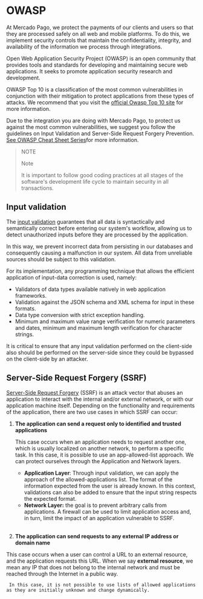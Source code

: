 # OWASP

At Mercado Pago, we protect the payments of our clients and users so that they are processed safely on all web and mobile platforms. To do this, we implement security controls that maintain the confidentiality, integrity, and availability of the information we process through integrations.
    
Open Web Application Security Project (OWASP) is an open community that provides tools and standards for developing and maintaining secure web applications. It seeks to promote application security research and development. 

OWASP Top 10 is a classification of the most common vulnerabilities in conjunction with their mitigation to protect applications from these types of attacks. We recommend that you visit the [official Owasp Top 10 site](https://owasp.org/www-project-top-ten/) for more information.

Due to the integration you are doing with Mercado Pago, to protect us against the most common vulnerabilities, we suggest you follow the guidelines on Input Validation and Server-Side Request Forgery Prevention. [See OWASP Cheat Sheet Series](https://cheatsheetseries.owasp.org/index.html)for more information.

>NOTE
>
>Note
>
>It is important to follow good coding practices at all stages of the software's development life cycle to maintain security in all transactions. 


## Input validation

The [input validation](https://cheatsheetseries.owasp.org/cheatsheets/Input_Validation_Cheat_Sheet.html) guarantees that all data is syntactically and semantically correct before entering our system's workflow, allowing us to detect unauthorized inputs before they are processed by the application.

In this way, we prevent incorrect data from persisting in our databases and consequently causing a malfunction in our system. All data from unreliable sources should be subject to this validation. 

For its implementation, any programming technique that allows the efficient application of input-data correction is used, namely:

* Validators of data types available natively in web application frameworks.
* Validation against the JSON schema and XML schema for input in these formats.
* Data type conversion with strict exception handling.
* Minimum and maximum value range verification for numeric parameters and dates, minimum and maximum length verification for character strings.

It is critical to ensure that any input validation performed on the client-side also should be performed on the server-side since they could be bypassed on the client-side by an attacker. 


## Server-Side Request Forgery (SSRF)

[Server-Side Request Forgery](https://cheatsheetseries.owasp.org/cheatsheets/Server_Side_Request_Forgery_Prevention_Cheat_Sheet.html) (SSRF) is an attack vector that abuses an application to interact with the internal and/or external network, or with our application machine itself. Depending on the functionality and requirements of the application, there are two use cases in which SSRF can occur:


1. **The application can send a request only to identified and trusted applications**

     This case occurs when an application needs to request another one, which is usually localized on another network, to perform a specific task. In this case, it is possible to use an app-allowed-list approach. We can protect ourselves through the Application and Network layers. 

     - **Application Layer**: Through input validation, we can apply the approach of the allowed-applications list. The format of the information expected from the user is already known. In this context, validations can also be added to ensure that the input string respects the expected format. 
     - **Network Layer:** the goal is to prevent arbitrary calls from applications. A firewall can be used to limit application access and, in turn, limit the impact of an application vulnerable to SSRF. 
     <br>


2. **The application can send requests to any external IP address or domain name**

This case occurs when a user can control a URL to an external resource, and the application requests this URL. When we say **external resource**, we mean any IP that does not belong to the internal network and must be reached through the Internet in a public way. 

     In this case, it is not possible to use lists of allowed applications as they are initially unknown and change dynamically. 